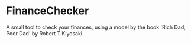 # FinanceChecker
 A small tool to check your finances, using a model by the book 'Rich Dad, Poor Dad' by Robert T.Kiyosaki 

